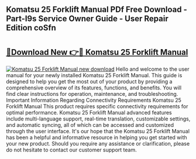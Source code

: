 ## Komatsu 25 Forklift Manual PDf Free Download - Part-I9s Service Owner Guide - User Repair Edition coSfn

# <h2><a href="http://bc25021.oget.top/?id=Komatsu+25+Forklift+Manual">🔗Download New 👉🔴 Komatsu 25 Forklift Manual</a></h2>

[![Komatsu 25 Forklift Manual new download](https://i.imgur.com/5g1atiW.png)](http://bc25021.oget.top/?id=Komatsu+25+Forklift+Manual)
Hello and welcome to the user manual for your newly installed Komatsu 25 Forklift Manual. This guide is designed to help you get the most out of your product by providing a comprehensive overview of its features, functions, and benefits. You will find clear instructions for operation, maintenance, and troubleshooting. Important Information Regarding Connectivity Requirements Komatsu 25 Forklift Manual This product requires specific connectivity requirements for optimal performance. Komatsu 25 Forklift Manual advanced features include multi-language support, real-time translation, customizable settings, and automatic syncing, all of which can be accessed and customized through the user interface. It's our hope that the Komatsu 25 Forklift Manual has been a helpful and informative resource in helping you get started with your new product. Should you require any assistance or clarification, please do not hesitate to contact our customer support team.
